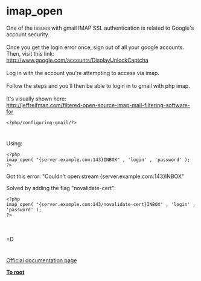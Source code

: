# imap_open



One of the issues with gmail IMAP SSL authentication is related to Google&apos;s account security.<br><br>Once you get the login error once, sign out of all your google accounts. Then, visit this link:<br>http://www.google.com/accounts/DisplayUnlockCaptcha<br><br>Log in with the account you&apos;re attempting to access via imap.<br><br>Follow the steps and you&apos;ll then be able to login in to gmail with php imap.<br><br>It&apos;s visually shown here:<br>http://jeffreifman.com/filtered-open-source-imap-mail-filtering-software-for

```
<?php/configuring-gmail/?>
```
  

#

Using: <br>

```
<?php
imap_open( "{server.example.com:143}INBOX" , 'login' , 'password' );
?>
```


Got this error:
"Couldn't open stream {server.example.com:143}INBOX" 

Solved by adding the flag "novalidate-cert":


```
<?php
imap_open( "{server.example.com:143/novalidate-cert}INBOX" , 'login' , 'password' );
?>
```
<br><br>=D  

#

[Official documentation page](https://www.php.net/manual/en/function.imap-open.php)

**[To root](/README.md)**